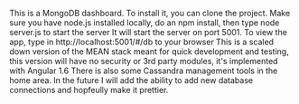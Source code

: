 This is a MongoDB dashboard. To install it, you can clone the project. Make sure you have node.js installed locally, do an npm install, then type node server.js to start the server
It will start the server on port 5001. To view the app, type in http://localhost:5001/#/db to your browser
This is a scaled down version of the MEAN stack meant for quick development and testing,
this version will have no security or 3rd party modules, it's implemented with Angular 1.6
There is also some Cassandra management tools in the home area. In the future I will add the ability to add new database connections and hopfeully make it prettier.
